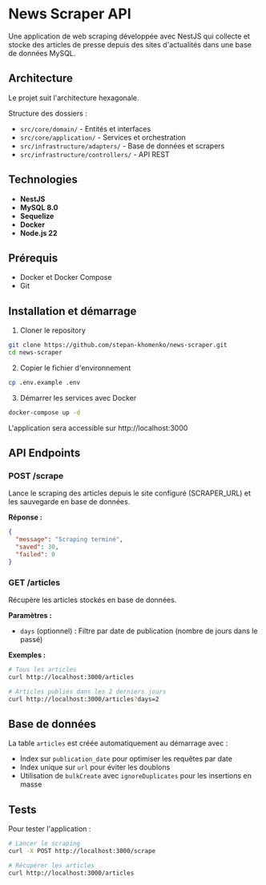 # News Scraper API

Une application de web scraping développée avec NestJS qui collecte et stocke des articles de presse depuis des sites d'actualités dans une base de données MySQL.

## Architecture

Le projet suit l'architecture hexagonale.

Structure des dossiers :
- `src/core/domain/` - Entités et interfaces
- `src/core/application/` - Services et orchestration
- `src/infrastructure/adapters/` - Base de données et scrapers
- `src/infrastructure/controllers/` - API REST

## Technologies

- **NestJS**
- **MySQL 8.0**
- **Sequelize**
- **Docker**
- **Node.js 22**

## Prérequis

- Docker et Docker Compose
- Git

## Installation et démarrage

1. Cloner le repository
```bash
git clone https://github.com/stepan-khomenko/news-scraper.git
cd news-scraper
```

2. Copier le fichier d'environnement
```bash
cp .env.example .env
```

3. Démarrer les services avec Docker
```bash
docker-compose up -d
```

L'application sera accessible sur http://localhost:3000

## API Endpoints

### POST /scrape
Lance le scraping des articles depuis le site configuré (SCRAPER_URL) et les sauvegarde en base de données.

**Réponse :**
```json
{
  "message": "Scraping terminé",
  "saved": 30,
  "failed": 0
}
```

### GET /articles
Récupère les articles stockés en base de données.

**Paramètres :**
- `days` (optionnel) : Filtre par date de publication (nombre de jours dans le passé)

**Exemples :**
```bash
# Tous les articles
curl http://localhost:3000/articles

# Articles publiés dans les 2 derniers jours
curl http://localhost:3000/articles?days=2
```

## Base de données

La table `articles` est créée automatiquement au démarrage avec :
- Index sur `publication_date` pour optimiser les requêtes par date
- Index unique sur `url` pour éviter les doublons
- Utilisation de `bulkCreate` avec `ignoreDuplicates` pour les insertions en masse

## Tests

Pour tester l'application :

```bash
# Lancer le scraping
curl -X POST http://localhost:3000/scrape

# Récupérer les articles
curl http://localhost:3000/articles
```